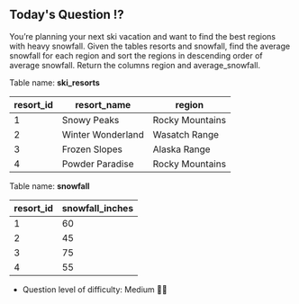 ## Today's Question ⁉️

You’re planning your next ski vacation and want to find the best regions with heavy snowfall. Given the tables resorts and snowfall, find the average snowfall for each region and sort the regions in descending order of average snowfall. Return the columns region and average_snowfall.

Table name: **ski_resorts**

| resort_id | resort_name      | region          |
|------------|-------------------|-----------------|
| 1          | Snowy Peaks       | Rocky Mountains |
| 2          | Winter Wonderland | Wasatch Range    |
| 3          | Frozen Slopes     | Alaska Range     |
| 4          | Powder Paradise   | Rocky Mountains |



Table name: **snowfall**

| resort_id | snowfall_inches |
|------------|-----------------|
| 1          | 60              |
| 2          | 45              |
| 3          | 75              |
| 4          | 55              |

- Question level of difficulty: Medium 🎅🎅
